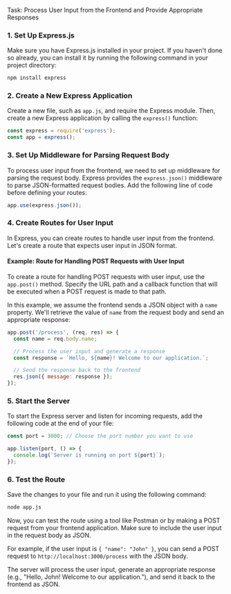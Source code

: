 

Task: Process User Input from the Frontend and Provide Appropriate Responses

### 1. Set Up Express.js
Make sure you have Express.js installed in your project. If you haven't done so already, you can install it by running the following command in your project directory:

```bash
npm install express
```

### 2. Create a New Express Application
Create a new file, such as `app.js`, and require the Express module. Then, create a new Express application by calling the `express()` function:

```javascript
const express = require('express');
const app = express();
```

### 3. Set Up Middleware for Parsing Request Body
To process user input from the frontend, we need to set up middleware for parsing the request body. Express provides the `express.json()` middleware to parse JSON-formatted request bodies. Add the following line of code before defining your routes:

```javascript
app.use(express.json());
```

### 4. Create Routes for User Input
In Express, you can create routes to handle user input from the frontend. Let's create a route that expects user input in JSON format.

#### Example: Route for Handling POST Requests with User Input
To create a route for handling POST requests with user input, use the `app.post()` method. Specify the URL path and a callback function that will be executed when a POST request is made to that path.

In this example, we assume the frontend sends a JSON object with a `name` property. We'll retrieve the value of `name` from the request body and send an appropriate response:

```javascript
app.post('/process', (req, res) => {
  const name = req.body.name;

  // Process the user input and generate a response
  const response = `Hello, ${name}! Welcome to our application.`;

  // Send the response back to the frontend
  res.json({ message: response });
});
```

### 5. Start the Server
To start the Express server and listen for incoming requests, add the following code at the end of your file:

```javascript
const port = 3000; // Choose the port number you want to use

app.listen(port, () => {
  console.log(`Server is running on port ${port}`);
});
```

### 6. Test the Route
Save the changes to your file and run it using the following command:

```bash
node app.js
```

Now, you can test the route using a tool like Postman or by making a POST request from your frontend application. Make sure to include the user input in the request body as JSON.

For example, if the user input is `{ "name": "John" }`, you can send a POST request to `http://localhost:3000/process` with the JSON body.

The server will process the user input, generate an appropriate response (e.g., "Hello, John! Welcome to our application."), and send it back to the frontend as JSON.

